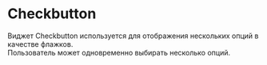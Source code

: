 # Checkbutton

Виджет Checkbutton используется для отображения нескольких опций в качестве флажков.\
Пользователь может одновременно выбирать несколько опций.
